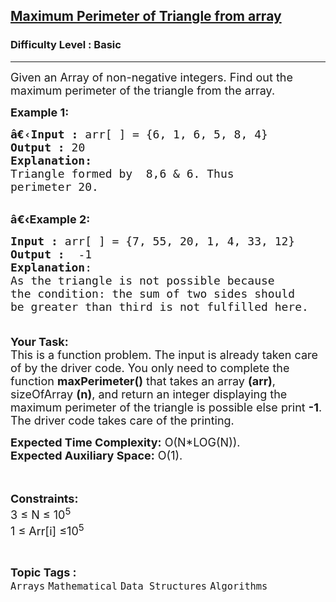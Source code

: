 <h2><a href="https://practice.geeksforgeeks.org/problems/maximum-perimeter-of-triangle-from-array4322/1?utm_source=geeksforgeeks&utm_medium=article_practice_tab&utm_campaign=article_practice_tab">Maximum Perimeter of Triangle from array</a></h2><h3>Difficulty Level : Basic</h3><hr><div class="problems_problem_content__Xm_eO"><p><span style="font-size:18px">Given an Array of non-negative integers. Find out the maximum perimeter of the triangle from the array.</span></p>

<p><span style="font-size:18px"><strong>Example 1:</strong></span></p>

<pre><span style="font-size:18px"><strong>â€‹Input :</strong> arr[ ] = {6, 1, 6, 5, 8, 4}
<strong>Output :</strong> 20
<strong>Explanation:</strong>
Triangle formed by &nbsp;8,6 &amp; 6. Thus 
perimeter 20.
</span></pre>

<p><br>
<span style="font-size:18px"><strong>â€‹Example 2:</strong></span></p>

<pre><span style="font-size:18px"><strong>Input :</strong> arr[ ] = {7, 55, 20, 1, 4, 33, 12} <strong>
Output :</strong>  -1
<strong>Explanation</strong>:
As&nbsp;the triangle is not possible because 
the condition: the sum of two sides should 
be greater than third is not fulfilled here.
 
</span></pre>

<p><span style="font-size:18px"><strong>Your Task:</strong><br>
This is a function problem. The input is already taken care of by the driver code. You only need to complete the function <strong>maxPerimeter()</strong> that takes an array <strong>(arr)</strong>, sizeOfArray <strong>(n)</strong>, and return an integer displaying the maximum perimeter of the triangle&nbsp;is possible else print <strong>-1</strong>. The driver code takes care of the printing.</span></p>

<p><span style="font-size:18px"><strong>Expected Time Complexity:</strong>&nbsp;O(N*LOG(N)).<br>
<strong>Expected Auxiliary Space:</strong>&nbsp;O(1).</span></p>

<p><br>
<br>
<span style="font-size:18px"><strong>Constraints:</strong><br>
3 ≤ N&nbsp;≤ 10<sup>5</sup><br>
1 ≤ Arr[i] ≤10<sup>5</sup></span></p>
</div><br><p><span style=font-size:18px><strong>Topic Tags : </strong><br><code>Arrays</code>&nbsp;<code>Mathematical</code>&nbsp;<code>Data Structures</code>&nbsp;<code>Algorithms</code>&nbsp;